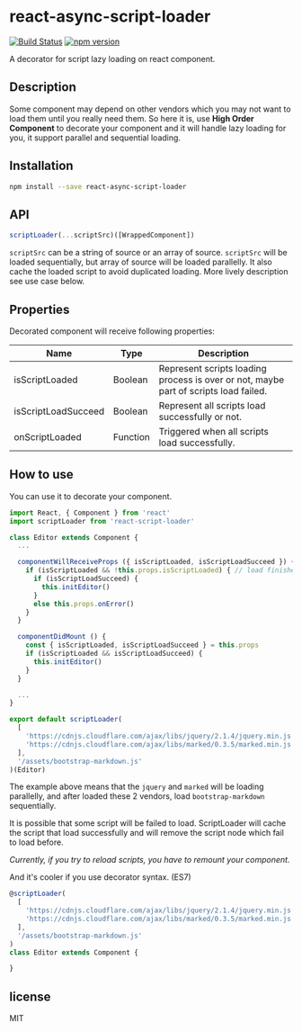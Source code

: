 # react-async-script-loader

[![Build Status](https://travis-ci.org/leozdgao/react-script-loader.svg?branch=master)](https://travis-ci.org/leozdgao/react-script-loader) [![npm version](https://badge.fury.io/js/react-async-script-loader.svg)](https://badge.fury.io/js/react-async-script-loader)

A decorator for script lazy loading on react component.

## Description

Some component may depend on other vendors which you may not want to load them until you really need them. So here it is, use **High Order Component** to decorate your component and it will handle lazy loading for you, it support parallel and sequential loading.

## Installation

```bash
npm install --save react-async-script-loader
```

## API

```javascript
scriptLoader(...scriptSrc)([WrappedComponent])
```

`scriptSrc` can be a string of source or an array of source. `scriptSrc` will be loaded sequentially, but array of source will be loaded parallelly. It also cache the loaded script to avoid duplicated loading. More lively description see use case below.

## Properties

Decorated component will receive following properties:

|Name|Type|Description|
|----|----|-----------|
|isScriptLoaded|Boolean|Represent scripts loading process is over or not, maybe part of scripts load failed.|
|isScriptLoadSucceed|Boolean|Represent all scripts load successfully or not.|
|onScriptLoaded|Function|Triggered when all scripts load successfully.|

## How to use

You can use it to decorate your component.

```javascript
import React, { Component } from 'react'
import scriptLoader from 'react-script-loader'

class Editor extends Component {
  ...

  componentWillReceiveProps ({ isScriptLoaded, isScriptLoadSucceed }) {
    if (isScriptLoaded && !this.props.isScriptLoaded) { // load finished
      if (isScriptLoadSucceed) {
        this.initEditor()
      }
      else this.props.onError()
    }
  }

  componentDidMount () {
    const { isScriptLoaded, isScriptLoadSucceed } = this.props
    if (isScriptLoaded && isScriptLoadSucceed) {
      this.initEditor()
    }
  }

  ...
}

export default scriptLoader(
  [
    'https://cdnjs.cloudflare.com/ajax/libs/jquery/2.1.4/jquery.min.js',
    'https://cdnjs.cloudflare.com/ajax/libs/marked/0.3.5/marked.min.js'
  ],
  '/assets/bootstrap-markdown.js'
)(Editor)
```

The example above means that the `jquery` and `marked` will be loading parallelly, and after loaded these 2 vendors, load `bootstrap-markdown` sequentially.

It is possible that some script will be failed to load. ScriptLoader will cache the script that load successfully and will remove the script node which fail to load before.

*Currently, if you try to reload scripts, you have to remount your component.*

And it's cooler if you use decorator syntax. (ES7)

```javascript
@scriptLoader(
  [
    'https://cdnjs.cloudflare.com/ajax/libs/jquery/2.1.4/jquery.min.js',
    'https://cdnjs.cloudflare.com/ajax/libs/marked/0.3.5/marked.min.js'
  ],
  '/assets/bootstrap-markdown.js'
)
class Editor extends Component {

}
```

## license

MIT
